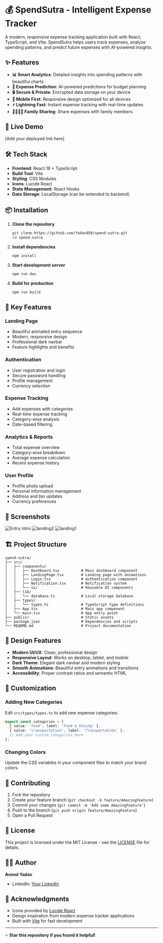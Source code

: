 # 💰 SpendSutra - Intelligent Expense Tracker

A modern, responsive expense tracking application built with React, TypeScript, and Vite. SpendSutra helps users track expenses, analyze spending patterns, and predict future expenses with AI-powered insights.

## ✨ Features

- **📊 Smart Analytics**: Detailed insights into spending patterns with beautiful charts
- **🔮 Expense Prediction**: AI-powered predictions for budget planning
- **🔒 Secure & Private**: Encrypted data storage on your device
- **📱 Mobile First**: Responsive design optimized for all devices
- **⚡ Lightning Fast**: Instant expense tracking with real-time updates
- **👨‍👩‍👧‍👦 Family Sharing**: Share expenses with family members

## 🚀 Live Demo

[Add your deployed link here]

## 🛠️ Tech Stack

- **Frontend**: React 18 + TypeScript
- **Build Tool**: Vite
- **Styling**: CSS Modules
- **Icons**: Lucide React
- **State Management**: React Hooks
- **Data Storage**: LocalStorage (can be extended to backend)

## 📦 Installation

1. **Clone the repository**
   ```bash
   git clone https://github.com/Yadav050/spend-sutra.git
   cd spend-sutra
   ```

2. **Install dependencies**
   ```bash
   npm install
   ```

3. **Start development server**
   ```bash
   npm run dev
   ```

4. **Build for production**
   ```bash
   npm run build
   ```

## 🎯 Key Features

### Landing Page
- Beautiful animated entry sequence
- Modern, responsive design
- Professional dark navbar
- Feature highlights and benefits

### Authentication
- User registration and login
- Secure password handling
- Profile management
- Currency selection

### Expense Tracking
- Add expenses with categories
- Real-time expense tracking
- Category-wise analysis
- Date-based filtering

### Analytics & Reports
- Total expense overview
- Category-wise breakdown
- Average expense calculation
- Recent expense history

### User Profile
- Profile photo upload
- Personal information management
- Address and bio updates
- Currency preferences

## 📱 Screenshots

![Entry intro](https://github.com/user-attachments/assets/a7ab146b-b25a-4b2e-b497-de5e11f39959)
![landing2](https://github.com/user-attachments/assets/c160ca69-e35d-45cc-b2cb-73e6c1db90fb)
![landing1](https://github.com/user-attachments/assets/f08248f0-b137-491f-97e3-3934cdcc20a5)

## 🏗️ Project Structure

```
spend-sutra/
├── src/
│   ├── components/
│   │   ├── Dashboard.tsx          # Main dashboard component
│   │   ├── LandingPage.tsx        # Landing page with animations
│   │   ├── Login.tsx              # Authentication component
│   │   ├── Notification.tsx       # Notification system
│   │   └── ui/                    # Reusable UI components
│   ├── lib/
│   │   └── database.ts            # Local storage database
│   ├── types/
│   │   └── types.ts               # TypeScript type definitions
│   ├── App.tsx                    # Main app component
│   └── main.tsx                   # App entry point
├── public/                        # Static assets
├── package.json                   # Dependencies and scripts
└── README.md                      # Project documentation
```

## 🎨 Design Features

- **Modern UI/UX**: Clean, professional design
- **Responsive Layout**: Works on desktop, tablet, and mobile
- **Dark Theme**: Elegant dark navbar and modern styling
- **Smooth Animations**: Beautiful entry animations and transitions
- **Accessibility**: Proper contrast ratios and semantic HTML

## 🔧 Customization

### Adding New Categories
Edit `src/types/types.ts` to add new expense categories:
```typescript
export const categories = [
  { value: 'food', label: 'Food & Dining' },
  { value: 'transportation', label: 'Transportation' },
  // Add your custom categories here
];
```

### Changing Colors
Update the CSS variables in your component files to match your brand colors.

## 🤝 Contributing

1. Fork the repository
2. Create your feature branch (`git checkout -b feature/AmazingFeature`)
3. Commit your changes (`git commit -m 'Add some AmazingFeature'`)
4. Push to the branch (`git push origin feature/AmazingFeature`)
5. Open a Pull Request

## 📄 License

This project is licensed under the MIT License - see the [LICENSE](LICENSE) file for details.

## 👨‍💻 Author

**Anmol Yadav**
- LinkedIn: [Your LinkedIn](www.linkedin.com/in/anmol-yadav050)

## 🙏 Acknowledgments

- Icons provided by [Lucide React](https://lucide.dev/)
- Design inspiration from modern expense tracker applications
- Built with [Vite](https://vitejs.dev/) for fast development

---

⭐ **Star this repository if you found it helpful!** 
